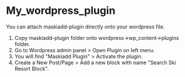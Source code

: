 # My_wordpress_plugin

You can attach maskiadd-plugin directly onto your wordpress file.

1. Copy maskiadd-plugin folder onto wordpress->wp_content->plugins folder.
2. Go to Wordpress admin panel > Open Plugin on left menu.
3. You will find "Maskiadd Plugin" > Activate the plugin.
4. Create a New Post/Page > Add a new block with name "Search Ski Resort Block".

